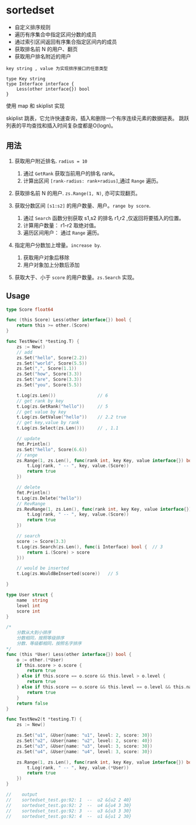 # sortedset

- 自定义排序规则
- 遍历有序集合中指定区间分数的成员
- 通过索引区间返回有序集合指定区间内的成员
- 获取排名前 N 的用户、翻页
- 获取用户排名附近的用户


```
key string , value 为实现排序接口的任意类型

type Key string
type Interface interface {
	Less(other interface{}) bool
}
```

使用 map 和 skiplist 实现

skiplist 跳表，它允许快速查询，插入和删除一个有序连续元素的数据链表。
跳跃列表的平均查找和插入时间复杂度都是O(logn)。

## 用法

1. 获取用户附近排名. `radius = 10`
    1) 通过 `GetRank` 获取当前用户的排名 rank。
    2) 计算出区间 `[rank-radius: rank+radius]`,通过 `Range` 遍历。
    
2. 获取排名前 N 的用户. `zs.Range(1, N)`, 亦可实现翻页。

3. 获取分数区间 `[s1:s2]` 的用户数量、用户。`range by score`.
    1) 通过 `Search` 函数分别获取 s1,s2 的排名 r1,r2 ,仅返回将要插入的位置。
    2) 计算用户数量： r1-r2 取绝对值。
    3) 遍历区间用户： 通过 `Range` 遍历。
   
4. 指定用户分数加上增量。`increase by`.
    1) 获取用户对象后移除
    2) 用户对象加上分数后添加

5. 获取大于、小于 `score` 的用户数量。`zs.Search` 实现。


## Usage

```go
type Score float64

func (this Score) Less(other interface{}) bool {
	return this >= other.(Score)
}

func TestNew(t *testing.T) {
	zs := New()
	// add
	zs.Set("hello", Score(2.2))
	zs.Set("world", Score(5.5))
	zs.Set(",", Score(1.1))
	zs.Set("how", Score(3.3))
	zs.Set("are", Score(3.3))
	zs.Set("you", Score(5.5))

	t.Log(zs.Len())                // 6
	// get rank by key
	t.Log(zs.GetRank("hello"))     // 5
	// get value by key 
	t.Log(zs.GetValue("hello"))    // 2.2 true  
	// get key,value by rank
	t.Log(zs.Select(zs.Len()))     // , 1.1

	// update
	fmt.Println()
	zs.Set("hello", Score(6.6))
	// range
	zs.Range(1, zs.Len(), func(rank int, key Key, value interface{}) bool {
		t.Log(rank, " -- ", key, value.(Score))
		return true
	})

	// delete
	fmt.Println()
	t.Log(zs.Delete("hello"))
	// RevRange
	zs.RevRange(1, zs.Len(), func(rank int, key Key, value interface{}) bool {
		t.Log(rank, " -- ", key, value.(Score))
		return true
	})

	// search
	score := Score(3.3)
	t.Log(zs.Search(zs.Len(), func(i Interface) bool {  // 3
		return i.(Score) > score
	}))

	// would be inserted
	t.Log(zs.WouldBeInserted(score))   // 5

}
```
```go
type User struct {
	name  string
	level int
	score int
}

/*
	分数从大到小排序
	分数相同，按照等级排序
	分数、等级都相同，按照名字排序
*/
func (this *User) Less(other interface{}) bool {
	o := other.(*User)
	if this.score > o.score {
		return true
	} else if this.score == o.score && this.level > o.level {
		return true
	} else if this.score == o.score && this.level == o.level && this.name > o.name {
		return true
	}
	return false
}

func TestNew2(t *testing.T) {
	zs := New()

	zs.Set("u1", &User{name: "u1", level: 2, score: 30})
	zs.Set("u2", &User{name: "u2", level: 2, score: 40})
	zs.Set("u3", &User{name: "u3", level: 3, score: 30})
	zs.Set("u4", &User{name: "u4", level: 3, score: 30})

	zs.Range(1, zs.Len(), func(rank int, key Key, value interface{}) bool {
		t.Log(rank, " -- ", key, value.(*User))
		return true
	})
}

//    output
//    sortedset_test.go:92: 1  --  u2 &{u2 2 40}
//    sortedset_test.go:92: 2  --  u4 &{u4 3 30}
//    sortedset_test.go:92: 3  --  u3 &{u3 3 30}
//    sortedset_test.go:92: 4  --  u1 &{u1 2 30}
```
